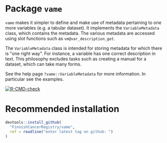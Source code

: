 
<!-- generated by R package codedoc; do not modify! -->

# Package `vame`


`vame` makes it simpler to define and make use of metadata pertaining
to one more variables (e.g. a tabular dataset). It implements the
`VariableMetadata` class, which contains the metadata. The various metadata
are accessed using slot functions such as `vm@var_description_get`.

The `VariableMetadata` class is intended for storing metadata for which there
is "one right way". For instance, a variable has one correct description in
text. This philosophy excludes tasks such as creating a manual for a dataset,
which can take many forms.

See the help page `?vame::VariableMetadata` for more information. In
particular see the examples.

<!-- badges: start -->
[![R-CMD-check](https://github.com/FinnishCancerRegistry/vame/actions/workflows/R-CMD-check.yaml/badge.svg)](https://github.com/FinnishCancerRegistry/vame/actions/workflows/R-CMD-check.yaml)
<!-- badges: end -->

# Recommended installation

```r
devtools::install_github(
  "FinnishCancerRegistry/vame",
  ref = readline("enter latest tag on github: ")
)
```


